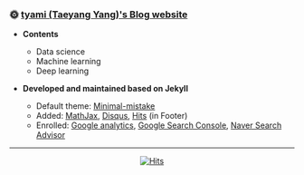 ### 🌞 [tyami (Taeyang Yang)'s Blog website](https://tyami.github.io/)  

- **Contents**
  - Data science
  - Machine learning
  - Deep learning
  
- **Developed and maintained based on Jekyll**
  - Default theme: [Minimal-mistake](https://mmistakes.github.io/minimal-mistakes/)
  - Added: [MathJax](https://www.mathjax.org/), [Disqus](https://disqus.com/), [Hits](https://hits.seeyoufarm.com/) (in Footer)
  - Enrolled: [Google analytics](https://analytics.google.com/analytics/web/#/), [Google Search Console](https://search.google.com/search-console/about), [Naver Search Advisor](https://searchadvisor.naver.com/)

---

<div align=center>
  
[![Hits](https://hits.seeyoufarm.com/api/count/incr/badge.svg?url=https%3A%2F%2Ftyami.github.io&count_bg=%2379C83D&title_bg=%23555555&icon=&icon_color=%23E7E7E7&title=hits&edge_flat=false)](https://hits.seeyoufarm.com)

</div>
